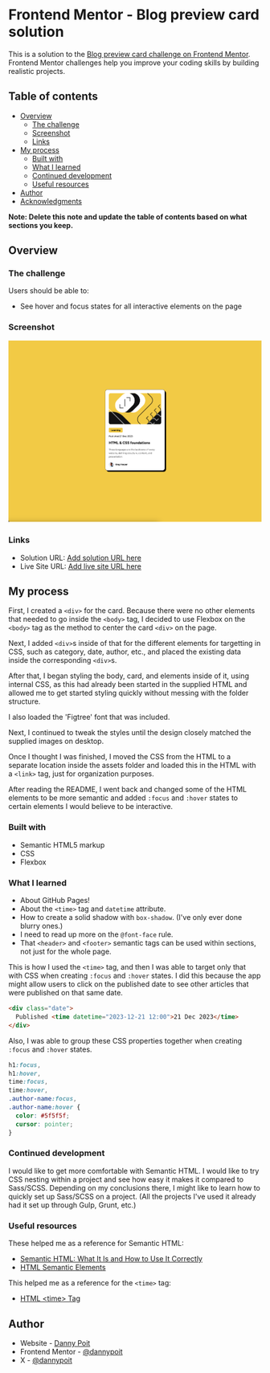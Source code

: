 # Frontend Mentor - Blog preview card solution

This is a solution to the [Blog preview card challenge on Frontend Mentor](https://www.frontendmentor.io/challenges/blog-preview-card-ckPaj01IcS). Frontend Mentor challenges help you improve your coding skills by building realistic projects.

## Table of contents

- [Overview](#overview)
  - [The challenge](#the-challenge)
  - [Screenshot](#screenshot)
  - [Links](#links)
- [My process](#my-process)
  - [Built with](#built-with)
  - [What I learned](#what-i-learned)
  - [Continued development](#continued-development)
  - [Useful resources](#useful-resources)
- [Author](#author)
- [Acknowledgments](#acknowledgments)

**Note: Delete this note and update the table of contents based on what sections you keep.**

## Overview

### The challenge

Users should be able to:

- See hover and focus states for all interactive elements on the page

### Screenshot

![](./design/screenshot.png)

### Links

- Solution URL: [Add solution URL here](https://github.com/dannypoit/dannypoit.github.io)
- Live Site URL: [Add live site URL here](https://dannypoit.github.io/)

## My process

First, I created a `<div>` for the card. Because there were no other elements that needed to go inside the `<body>` tag, I decided to use Flexbox on the `<body>` tag as the method to center the card `<div>` on the page.

Next, I added `<div>`s inside of that for the different elements for targetting in CSS, such as category, date, author, etc., and placed the existing data inside the corresponding `<div>`s.

After that, I began styling the body, card, and elements inside of it, using internal CSS, as this had already been started in the supplied HTML and allowed me to get started styling quickly without messing with the folder structure.

I also loaded the 'Figtree' font that was included.

Next, I continued to tweak the styles until the design closely matched the supplied images on desktop.

Once I thought I was finished, I moved the CSS from the HTML to a separate location inside the assets folder and loaded this in the HTML with a `<link>` tag, just for organization purposes.

After reading the README, I went back and changed some of the HTML elements to be more semantic and added `:focus` and `:hover` states to certain elements I would believe to be interactive.

### Built with

- Semantic HTML5 markup
- CSS
- Flexbox

### What I learned

- About GitHub Pages!
- About the `<time>` tag and `datetime` attribute.
- How to create a solid shadow with `box-shadow`. (I've only ever done blurry ones.)
- I need to read up more on the `@font-face` rule.
- That `<header>` and `<footer>` semantic tags can be used within sections, not just for the whole page.

This is how I used the `<time>` tag, and then I was able to target only that with CSS when creating `:focus` and `:hover` states. I did this because the app might allow users to click on the published date to see other articles that were published on that same date.

```html
<div class="date">
  Published <time datetime="2023-12-21 12:00">21 Dec 2023</time>
</div>
```

Also, I was able to group these CSS properties together when creating `:focus` and `:hover` states.

```css
h1:focus,
h1:hover,
time:focus,
time:hover,
.author-name:focus,
.author-name:hover {
  color: #5f5f5f;
  cursor: pointer;
}
```

### Continued development

I would like to get more comfortable with Semantic HTML. I would like to try CSS nesting within a project and see how easy it makes it compared to Sass/SCSS. Depending on my conclusions there, I might like to learn how to quickly set up Sass/SCSS on a project. (All the projects I've used it already had it set up through Gulp, Grunt, etc.)

### Useful resources

These helped me as a reference for Semantic HTML:

- [Semantic HTML: What It Is and How to Use It Correctly](https://www.semrush.com/blog/semantic-html5-guide/)
- [HTML Semantic Elements](https://www.w3schools.com/html/html5_semantic_elements.asp)

This helped me as a reference for the `<time>` tag:

- [HTML \<time> Tag](https://www.w3schools.com/tags/tag_time.asp)

## Author

- Website - [Danny Poit](https://github.com/dannypoit)
- Frontend Mentor - [@dannypoit](https://www.frontendmentor.io/profile/dannypoit)
- X - [@dannypoit](https://twitter.com/DannyPoit)
